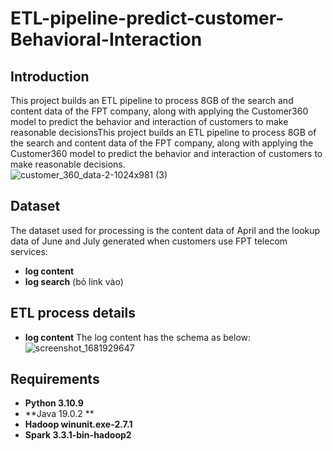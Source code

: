 # ETL-pipeline-predict-customer-Behavioral-Interaction

## Introduction
This project builds an ETL pipeline to process 8GB of the search and content data of the FPT company, along with applying the Customer360 model to predict the behavior and interaction of customers to make reasonable decisionsThis project builds an ETL pipeline to process 8GB of the search and content data of the FPT company, along with applying the Customer360 model to predict the behavior and interaction of customers to make reasonable decisions.
<br>
![customer_360_data-2-1024x981 (3)](https://user-images.githubusercontent.com/101572443/233166379-ed883b3d-ff6d-4e8e-b9b6-722e7a663d5b.png)

## Dataset
The dataset used for processing is the content data of April and the lookup data of June and July generated when customers use FPT telecom services:
* **log content**
* **log search**
(bỏ link vào)

## ETL process details
* **log content**
The log content has the schema as below:
![screenshot_1681929647](https://user-images.githubusercontent.com/101572443/233170024-e4a7248e-bc52-46f8-ac88-e5eb8ef30eff.png)

## Requirements
* **Python 3.10.9**
* **Java 19.0.2 **
* **Hadoop winunit.exe-2.7.1**
* **Spark 3.3.1-bin-hadoop2**
